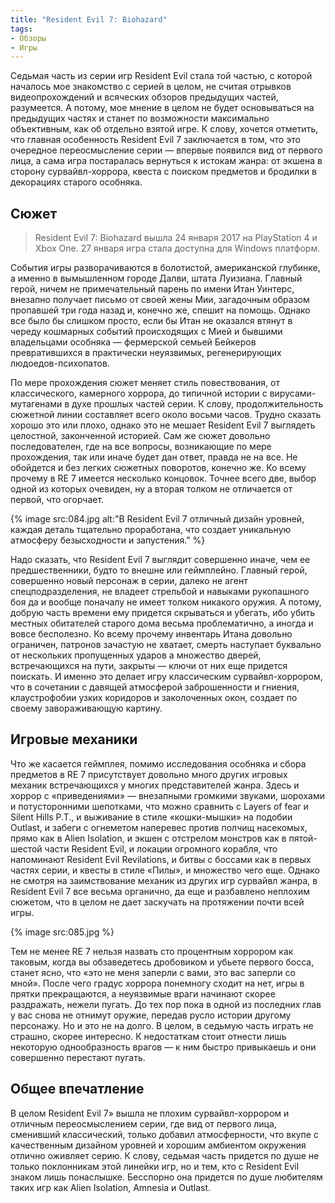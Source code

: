 ```yaml
---
title: "Resident Evil 7: Biohazard"
tags:
- Обзоры
- Игры
---
```


Седьмая часть из серии игр Resident Evil стала той частью, с которой началось мое знакомство с серией в целом, не считая отрывков видеопрохождений и всяческих обзоров предыдущих частей, разумеется. А потому, мое мнение в целом не будет основываться на предыдущих частях и станет по возможности максимально объективным, как об отдельно взятой игре. К слову, хочется отметить, что главная особенность Resident Evil 7 заключается в том, что это очередное переосмысление серии  — впервые появился вид от первого лица, а сама игра постаралась вернуться к истокам жанра: от экшена в сторону сурвайвл-хоррора, квеста с поиском предметов и бродилки в декорациях старого особняка.

## Сюжет

> Resident Evil 7: Biohazard вышла 24 января 2017 на PlayStation 4 и Xbox One. 27 января игра стала доступна для Windows платформ.

События игры разворачиваются в болотистой, американской глубинке, а именно в вымышленном городе Далви, штата Луизиана. Главный герой, ничем не примечательный парень по имени Итан Уинтерс, внезапно получает письмо от своей жены Мии, загадочным образом пропавшей три года назад и, конечно же, спешит на помощь. Однако все было бы слишком просто, если бы Итан не оказался втянут в череду кошмарных событий происходящих с Мией и бывшими владельцами особняка — фермерской семьей Бейкеров превратившихся в практически неуязвимых, регенерирующих людоедов-психопатов.

По мере прохождения сюжет меняет стиль повествования, от классического, камерного хоррора, до типичной истории с вирусами-мутагенами в духе прошлых частей серии. К слову, продолжительность сюжетной линии составляет всего около восьми часов. Трудно сказать хорошо это или плохо, однако это не мешает Resident Evil 7 выглядеть целостной, законченной историей. Сам же сюжет довольно последователен, где на все вопросы, возникающие по мере прохождения, так или иначе будет дан ответ, правда не на все. Не обойдется и без легких сюжетных поворотов, конечно же. Ко всему прочему в RE 7 имеется несколько концовок. Точнее всего две, выбор одной из которых очевиден, ну а вторая толком не отличается от первой, что огорчает.

{% image src:084.jpg alt:"В Resident Evil 7 отличный дизайн уровней, каждая деталь тщательно проработана, что создает уникальную атмосферу безысходности и запустения." %}

Надо сказать, что Resident Evil 7 выглядит совершенно иначе, чем ее предшественники, будто то внешне или геймплейно. Главный герой, совершенно новый персонаж в серии, далеко не агент спецподразделения, не владеет стрельбой и навыками рукопашного боя да и вообще поначалу не имеет толком никакого оружия. А потому, добрую часть времени ему придется скрываться и убегать, ибо убить местных обитателей старого дома весьма проблематично, а иногда и вовсе бесполезно. Ко всему прочему инвентарь Итана довольно ограничен, патронов зачастую не хватает, смерть наступает буквально от нескольких пропущенных ударов а множество дверей, встречающихся на пути, закрыты — ключи от них еще придется поискать. И именно это делает игру классическим сурвайвл-хоррором, что в сочетании с давящей атмосферой заброшенности и гниения, клаустрофобии узких коридоров и заколоченных окон, создает по своему завораживающую картину.

## Игровые механики

Что же касается геймплея, помимо исследования особняка и сбора предметов в RE 7 присутствует довольно много других игровых механик встречающихся у многих представителей жанра. Здесь и хоррор с «приведениями» — внезапными громкими звуками, шорохами и потусторонними шепотками, что можно сравнить с Layers of fear и Silent Hills P.T., и выживание в стиле «кошки-мышки» на подобии Outlast, и забеги с огнеметом наперевес против полчищ насекомых, прямо как в Alien Isolation, и экшен с отстрелом монстров как в пятой-шестой части Resident Evil, и локации огромного корабля, что напоминают Resident Evil Revilations, и битвы с боссами как в первых частях серии, и квесты в стиле «Пилы», и множество чего еще. Однако не смотря на заимствование механик из других игр сурвайвл жанра, в Resident Evil 7 все весьма органично, да еще и разбавлено неплохим сюжетом, что в целом не дает заскучать на протяжении почти всей игры.

{% image src:085.jpg %}

Тем не менее RE 7 нельзя назвать сто процентным хоррором как таковым, когда вы обзаведетесь дробовиком и убьете первого босса, станет ясно, что «это не меня заперли с вами, это вас заперли со мной». После чего градус хоррора понемногу сходит на нет, игры в прятки прекращаются, а неуязвимые враги начинают скорее раздражать, нежели пугать. До тех пор пока в одной из последних глав у вас снова не отнимут оружие, передав русло истории другому персонажу. Но и это не на долго. В целом, в седьмую часть играть не страшно, скорее интересно. К недостаткам стоит отнести лишь некоторую однообразность врагов — к ним быстро привыкаешь и они совершенно перестают пугать.

## Общее впечатление

В целом Resident Evil 7» вышла не плохим сурвайвл-хоррором и отличным переосмыслением серии, где вид от первого лица, сменивший классический, только добавил атмосферности, что вкупе с качественным дизайном уровней и хорошим амбиентом окружения отлично оживляет серию. К слову, седьмая часть придется по душе не только поклонникам этой линейки игр, но и тем, кто с Resident Evil знаком лишь понаслышке. Бесспорно она придется по душе любителям таких игр как Alien Isolation, Amnesia и Outlast.